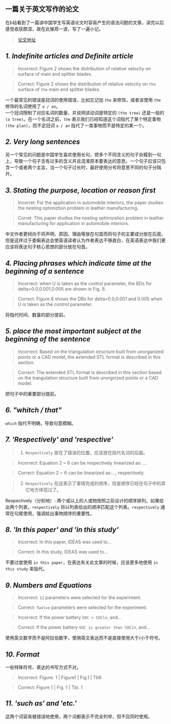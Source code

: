 ## 一篇关于英文写作的论文
在b站看到了一篇讲中国学生写英语论文时容易产生的语法问题的文章，读完以后感觉收获颇深，故在此推荐一波，写了一遍小记。  
> [论文地址](http://papertalks.org/p/resources/Academic/EnglishWritingSkills/MostCommonEnglishWritingHabitsOfChinese.pdf)  

## _1. Indefinite articles and Definite article_
> Incorrect: Figure 2 shows the distribution of relative velocity on surface of main and splitter blades.  

> Correct: Figure 2 shows the distribution of relative velocity on `the` surface of `the` main and splitter blades.

一个最常见的错误是冠词的使用错误，比如忘记加 `the` 来修饰，或者该使用 `the` 修饰的名词使用了 `a / an`。  
一个冠词限制了对应名词的数量，并说明该动词是特定的 `(the tree)` 还是一般的 `(a tree)`。在一个名词之前，`the` 表示我们已经知道这个词指代了某个特定事物 `(the plan)`，而不定冠词 `a / an` 指代了一类事物而不是特定的某一个。

## _2. Very long sentences_
另一个常见的问题是中国学生喜欢使用长句，把多个不同含义的句子杂糅到一句上，导致一个句子含有过多的含义并且混淆原本要表达的意思。一个句子应该只包含一个或者两个主旨，当一个句子过长时，最好使用分号将意思不同的句子分隔开。

## _3. Stating the purpose, location or reason first_
> Incorret: For the application in automobile interiors, the paper studies the nesting optimiztion problem in leather manufacturing.  

> Corret: This paper studies the nesting optimization problem in leather manufacturing for application in automobile interiors. 

中文作者更倾向于将声明、原因、理由等放在句首而将句子的主要成分放在后面，但是这样过于委婉表达会使英语读者认为作者表达不够直白，在英语表达中我们更应该将表达句子核心思想的部分放在句首。

## _4. Placing phrases which indicate time at the beginning of a sentence_
> Incorrect: when U is taken as the control parameter, the BDs for delta=0.0,0.001,0.005 are shown in Fig. 8.

> Correct: Figure 8 shows the DBs for delta=0.0,0.001 and 0.005 when U is taken as the control parameter.

将指代时间、数量的部分提前。

## _5. place the most important subject at the beginning of the sentence_
> Incorrect: Based on the triangulation structure built from unorganized points or a CAD model, the extended STL format is described in this section.

> Correct: The extended STL format is described in this section based on the trangulation structure built from unorgnized points or a CAD model.

把句子中的重要部分提前。

## _6. "whitch / that"_
`which` 指代不明确，导致句意模糊。 

## _7. 'Respectively' and 'respective'_
> 1. `Respectively` 放在了错误的位置，应该放在指代名词的后面。 

> Incorrect: Equation 2 ~ 6 can be respectively linearized as: ...

> Correct: Equation 2 ~ 6 can be linearized as:..., respectively.

> 2. `Respectively` 在这表示了事情完成的顺序，但是顺序已经在句子中的其它地方体现过了。

Respectively（分别地）: 两个或以上的人或物按照之前设计的顺序排列，如果给出两个列表，`respectively` 将以列表给出的顺序匹配这个列表。`respectively` 通常在句尾使用，强调给出事物顺序的重要性。

## _8. 'In this paper' and 'in this study'_
> Incorrect: In this paper, IDEAS was used to...

> Correct: In this study, IDEAS was used to...

不要过度使用 `in this paper`，在表达有关此文章的时候，应该更多地使用 `in this study` 来指代。

## _9. Numbers and Equations_
> Incorrect: `12` parameters were selected for the experiment.

> Correct: `Twelve` parameters were selected for the experiment.

> Incorrect: If the power battery `SOC > SOCln`, and...

> Correct: If the power battery `SOC is greater than SOCln`, and...

使用英文数字而不是阿拉伯数字，使用英文表达而不是直接使用大于/小于符号。

## _10. Format_
一些特殊符号、表达的书写方式不对。
> Incorrect: Figure. 1 | Figure1 | Fig.1 | Tb6

> Correct: Figure 1 | Fig. 1 | Tbl. 1

## _11. 'such as' and 'etc.'_
这两个词容易被错误地使用，两个词都表示不完全列举，但不应同时使用。